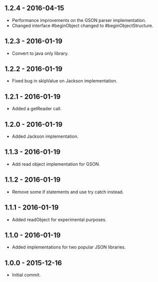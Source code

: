## 1.2.4 - 2016-04-15

- Performance improvements on the GSON parser implementation.
- Changed interface #beginObject changed to #beginObjectStructure.

## 1.2.3 - 2016-01-19

- Convert to java only library.

## 1.2.2 - 2016-01-19

- Fixed bug in skipValue on Jackson implementation.

## 1.2.1 - 2016-01-19

- Added a getReader call.

## 1.2.0 - 2016-01-19

- Added Jackson implementation.

## 1.1.3 - 2016-01-19

- Add read object implementation for GSON.

## 1.1.2 - 2016-01-19

- Remove some if statements and use try catch instead.

## 1.1.1 - 2016-01-19

- Added readObject for experimental purposes.

## 1.1.0 - 2016-01-19

- Added implementations for two popular JSON libraries.

## 1.0.0 - 2015-12-16

- Initial commit.
